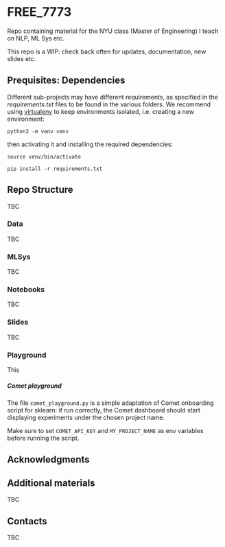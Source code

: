 # FREE_7773
Repo containing material for the NYU class (Master of Engineering) I teach on NLP, ML Sys etc.

This repo is a WIP: check back often for updates, documentation, new slides etc.


## Prequisites: Dependencies

Different sub-projects may have different requirements, as specified in the 
_requirements.txt_ files to be found in the various folders. We recommend using
[virtualenv](https://packaging.python.org/guides/installing-using-pip-and-virtual-environments/) to 
keep environments isolated, i.e. creating a new environment:

`python3 -m venv venv`

then activating it and installing the required dependencies:

`source venv/bin/activate`

`pip install -r requirements.txt`

## Repo Structure

TBC

### Data
TBC


### MLSys
TBC


### Notebooks
TBC


### Slides
TBC


### Playground

This

##### Comet playground

The file `comet_playground.py` is a simple adaptation of Comet onboarding script for sklearn: if run correctly,
the Comet dashboard should start displaying experiments under the chosen project name.
 
Make sure to set `COMET_API_KEY` and `MY_PROJECT_NAME` as env variables before running the script.

## Acknowledgments


## Additional materials
TBC


## Contacts

TBC